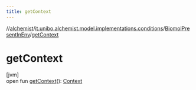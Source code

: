 ```yaml
---
title: getContext
---
```

//[alchemist](../../../index.html)/[it.unibo.alchemist.model.implementations.conditions](../index.html)/[BiomolPresentInEnv](index.html)/[getContext](get-context.html)



# getContext



[jvm]\
open fun [getContext](get-context.html)(): [Context](../../it.unibo.alchemist.model.interfaces/-context/index.html)




